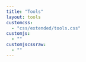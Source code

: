 ```yaml
---
title: "Tools"
layout: tools
customcss:
  - "css/extended/tools.css"
customjs:
  - ""
customjscssraw:
  - ""
---
```

